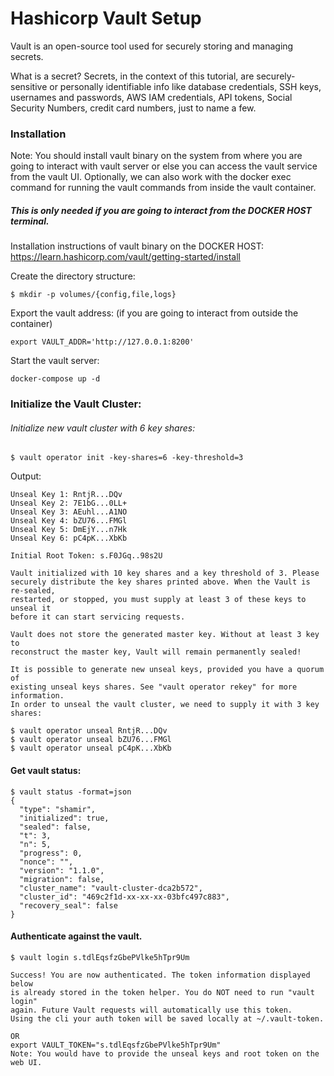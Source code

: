# Hashicorp Vault Setup
Vault is an open-source tool used for securely storing and managing secrets.

What is a secret? Secrets, in the context of this tutorial, are securely-sensitive or personally identifiable info like database credentials, SSH keys, usernames and passwords, AWS IAM credentials, API tokens, Social Security Numbers, credit card numbers, just to name a few.

### Installation

Note:  You should install vault binary on the system from where you are going to interact with vault server or else you can access the vault service from the vault UI. Optionally, we can also work with the docker exec command for running the vault commands from inside the vault container.  

#####  This is only needed if you are going to interact from the DOCKER HOST terminal. 
Installation instructions of vault binary on the DOCKER HOST: \
https://learn.hashicorp.com/vault/getting-started/install 

Create the directory structure:
```
$ mkdir -p volumes/{config,file,logs} 
```
Export the vault address: (if you are going to interact from outside the container)
```
export VAULT_ADDR='http://127.0.0.1:8200'
```
Start the vault server:
```
docker-compose up -d
```

### Initialize the Vault Cluster:

###### Initialize new vault cluster with 6 key shares:

```
$ vault operator init -key-shares=6 -key-threshold=3
```
Output: 
```
Unseal Key 1: RntjR...DQv
Unseal Key 2: 7E1bG...0LL+
Unseal Key 3: AEuhl...A1NO
Unseal Key 4: bZU76...FMGl
Unseal Key 5: DmEjY...n7Hk
Unseal Key 6: pC4pK...XbKb

Initial Root Token: s.F0JGq..98s2U

Vault initialized with 10 key shares and a key threshold of 3. Please
securely distribute the key shares printed above. When the Vault is re-sealed,
restarted, or stopped, you must supply at least 3 of these keys to unseal it
before it can start servicing requests.

Vault does not store the generated master key. Without at least 3 key to
reconstruct the master key, Vault will remain permanently sealed!

It is possible to generate new unseal keys, provided you have a quorum of
existing unseal keys shares. See "vault operator rekey" for more information.
In order to unseal the vault cluster, we need to supply it with 3 key shares:

$ vault operator unseal RntjR...DQv
$ vault operator unseal bZU76...FMGl
$ vault operator unseal pC4pK...XbKb
```
#### Get vault status:

```
$ vault status -format=json
{
  "type": "shamir",
  "initialized": true,
  "sealed": false,
  "t": 3,
  "n": 5,
  "progress": 0,
  "nonce": "",
  "version": "1.1.0",
  "migration": false,
  "cluster_name": "vault-cluster-dca2b572",
  "cluster_id": "469c2f1d-xx-xx-xx-03bfc497c883",
  "recovery_seal": false
}
```

#### Authenticate against the vault.

```
$ vault login s.tdlEqsfzGbePVlke5hTpr9Um

Success! You are now authenticated. The token information displayed below
is already stored in the token helper. You do NOT need to run "vault login"
again. Future Vault requests will automatically use this token.
Using the cli your auth token will be saved locally at ~/.vault-token.

OR 
export VAULT_TOKEN="s.tdlEqsfzGbePVlke5hTpr9Um"
Note: You would have to provide the unseal keys and root token on the web UI.
```
